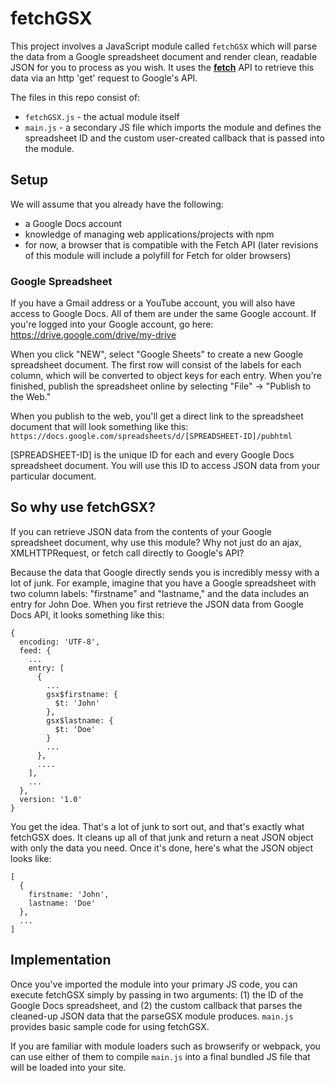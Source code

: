 # fetchGSX
This project involves a JavaScript module called `fetchGSX` which will parse the data from a Google spreadsheet document and render clean, readable JSON for you to process as you wish.  It uses the **[fetch](https://developer.mozilla.org/en-US/docs/Web/API/Fetch_API)** API to retrieve this data via an http 'get' request to Google's API.

The files in this repo consist of:

- `fetchGSX.js` - the actual module itself
- `main.js` - a secondary JS file which imports the module and defines the spreadsheet ID and the custom user-created callback that is passed into the module.  

## Setup

We will assume that you already have the following:  
- a Google Docs account
- knowledge of managing web applications/projects with npm
- for now, a browser that is compatible with the Fetch API (later revisions of this module will include a polyfill for Fetch for older browsers)

### Google Spreadsheet

If you have a Gmail address or a YouTube account, you will also have access to Google Docs.  All of them are under the same Google account.
If you're logged into your Google account, go here:  https://drive.google.com/drive/my-drive

When you click "NEW", select "Google Sheets" to create a new Google spreadsheet document.  The first row will consist of the labels for each column, which will be converted to object keys for each entry.  When you're finished, publish the spreadsheet online by selecting "File" -> "Publish to the Web."

When you publish to the web, you'll get a direct link to the spreadsheet document that will look something like this:
`https://docs.google.com/spreadsheets/d/[SPREADSHEET-ID]/pubhtml`

[SPREADSHEET-ID] is the unique ID for each and every Google Docs spreadsheet document.  You will use this ID to access JSON data from your particular document.

## So why use fetchGSX?

If you can retrieve JSON data from the contents of your Google spreadsheet document, why use this module?  Why not just do an ajax, XMLHTTPRequest, or fetch call directly to Google's API?

Because the data that Google directly sends you is incredibly messy with a lot of junk.  For example, imagine that you have a Google spreadsheet with two column labels: "firstname" and "lastname," and the data includes an entry for John Doe.  When you first retrieve the JSON data from Google Docs API, it looks something like this:
```
{
  encoding: 'UTF-8',
  feed: {
    ...
    entry: [
      {
        ...
        gsx$firstname: {
          $t: 'John'
        },
        gsx$lastname: {
          $t: 'Doe'
        }
        ...
      },
      ....
    ],
    ...
  },
  version: '1.0'
}
```
You get the idea.  That's a lot of junk to sort out, and that's exactly what fetchGSX does.  It cleans up all of that junk and return a neat JSON object with only the data you need.  Once it's done, here's what the JSON object looks like:
```
[
  {
    firstname: 'John',
    lastname: 'Doe'
  },
  ...
]
```

## Implementation

Once you've imported the module into your primary JS code, you can execute fetchGSX simply by passing in two arguments:  (1) the ID of the Google Docs spreadsheet, and (2) the custom callback that parses the cleaned-up JSON data that the parseGSX module produces.   `main.js` provides basic sample code for using fetchGSX.

If you are familiar with module loaders such as browserify or webpack, you can use either of them to compile `main.js` into a final bundled JS file that will be loaded into your site.
